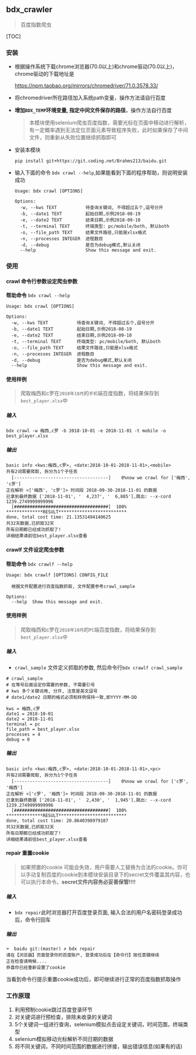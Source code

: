 ## bdx_crawler

> 百度指数爬虫

[TOC]

### 安装

- 根据操作系统下载chrome浏览器(70.0以上)和chrome驱动(70.0以上)，chrome驱动的下载地址是

  https://npm.taobao.org/mirrors/chromedriver/71.0.3578.33/

- 将chromedriver所在路径加入系统path变量，操作方法请自行百度

- **增加`BDX_TEMP`环境变量, 指定中间文件保存的路径**，操作方法自行百度

  >本模块使用selenium爬虫百度指数，需要光标在页面中移动进行解析，有一定概率遇到无法定位页面元素导致程序失败，此时如果保存了中间文件，则重新从失败位置继续抓取即可

- 安装本模块

  ```shell
  pip install git+https://git.coding.net/Brahms213/baidu.git
  ```

- 输入下面的命令 `bdx crawl --help`,如果能看到下面的程序帮助，则说明安装成功

  ```shell
  Usage: bdx crawl [OPTIONS]
  
  Options:
    -w, --kws TEXT           待查询关键词, 不得超过五个,逗号分开
    -b, --date1 TEXT         起始日期,示例2018-08-19
    -e, --date2 TEXT         结束日期,示例2018-09-10
    -t, --terminal TEXT      终端类型: pc/mobile/both, 默认both
    -o, --file_path TEXT     结果文件路径,只能是xlsx格式
    -n, --processes INTEGER  进程数目
    -d, --debug              是否为debug模式,默认关闭
    --help                   Show this message and exit.
  ```

### 使用

#### crawl 命令行参数设定爬虫参数

**帮助命令** `bdx crawl --help`

```shell
Usage: bdx crawl [OPTIONS]

Options:
  -w, --kws TEXT           待查询关键词, 不得超过五个,逗号分开
  -b, --date1 TEXT         起始日期,示例2018-08-19
  -e, --date2 TEXT         结束日期,示例2018-09-10
  -t, --terminal TEXT      终端类型: pc/mobile/both, 默认both
  -o, --file_path TEXT     结果文件路径,只能是xlsx格式
  -n, --processes INTEGER  进程数目
  -d, --debug              是否为debug模式,默认关闭
  --help                   Show this message and exit.
```

#### 使用样例

> 爬取梅西和c罗在`2018年10月`的`手机`端百度指数，将结果保存到`best_player.xlsx`中

##### 输入

```shell
bdx crawl -w 梅西,c罗 -b 2018-10-01 -e 2018-11-01 -t mobile -o best_player.xlsx
```

##### 输出

```
basic info <kws:梅西,c罗>, <date:2018-10-01-2018-11-01>,<mobile>
共有2词需要爬取, 拆分为1个子任务
  [------------------------------------]    0%now we crawl for ['梅西', 'c罗']
正在解析 <['梅西', 'c罗']> 时间段 2018-09-30-2018-11-01 的数据
已拿到最终数据 ['2018-11-01', '  4,237', '  6,885'],跳出: --x-cord 1239.2749999999996
  [####################################]  100%
**************RESULT**************************
done, total cost time: 21.13531494140625
共32天数据,已抓取32天
所有日期都已经成功抓取了!
详细结果请前往best_player.xlsx查看
```



#### crawlf  文件设定爬虫参数

**帮助命令** `bdx crawlf --help`

```shell
Usage: bdx crawlf [OPTIONS] CONFIG_FILE

  根据文件配置进行百度指数抓取, 文件配置参考crawl_sample

Options:
  --help  Show this message and exit.
```

#### 使用样例

> 爬取梅西和c罗在`2018年10月`的`PC`端百度指数，将结果保存到`best_player.xlsx`中

##### 输入

- `crawl_sample` 文件定义抓取的参数, 然后命令行`bdx crawlf crawl_sample`

```text
# crawl_sample
# 在等号后面设定你需要的参数, 不需要引号
# kws 多个关键词用, 分开, 注意是英文逗号
# date1/date2 日期的格式必须和样例保持一致,即YYYY-MM-DD

kws = 梅西,c罗
date1 = 2018-10-01
date2 = 2018-11-01
terminal = pc
file_path = best_player.xlsx
processes = 4
debug = 0
```

##### 输出

```
basic info <kws:梅西,c罗>, <date:2018-10-01-2018-11-01>,<pc>
共有2词需要爬取, 拆分为1个子任务
  [------------------------------------]    0%now we crawl for ['c罗', '梅西']
正在解析 <['c罗', '梅西']> 时间段 2018-09-30-2018-11-01 的数据
已拿到最终数据 ['2018-11-01', '  2,430', '  1,945'],跳出: --x-cord 1239.2749999999996
  [####################################]  100%
**************RESULT**************************
done, total cost time: 20.8640398979187
共32天数据,已抓取32天
所有日期都已经成功抓取了!
详细结果请前往best_player.xlsx查看
```



#### repair 重置cookie

> 如果预置的cookie 可能会失效，用户需要人工替换为合法的cookie。你可以手动复制百度的cookie到本模块安装目录下的secret文件覆盖其内容，也可以执行本命令。**secret文件内容务必妥善保管!!!!**

##### 输入

- `bdx repair`此时浏览器打开百度登录页面, 输入合法的用户名密码登录成功后，命令行回车

##### 输出

```shell
➜  baidu git:(master) ✗ bdx repair
请在【浏览器】页面登录你的百度账户, 登录成功后在【命令行】按任意键继续
正在检查请稍候....
恭喜你已经重新设置了cookie
```

当看到命令行提示重置cookie成功后，即可继续进行正常的百度指数抓取操作

### 工作原理

1. 利用预制cookie跳过百度登录环节
2. 对关键词进行预检查，排除未收录的关键词
3. 5个关键词一组进行查询，selenium模拟点击设定关键词，时间范围，终端类型
4. selenium模拟移动光标解析不同日期的数据
5. 将不同关键词，不同时间范围的数据进行拼接，输出错误信息(如果有的话)

